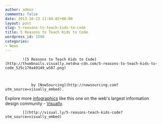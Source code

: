 ```yaml
---
author: admin
comments: false
date: 2013-10-23 11:04:02+00:00
layout: post
slug: 5-reasons-to-teach-kids-to-code
title: 5 Reasons to Teach Kids to Code
wordpress_id: 1598
categories:
- News
---
```



			![5 Reasons to Teach Kids to Code](http://thumbnails.visually.netdna-cdn.com/5-reasons-to-teach-kids-to-code_525c170a49149_w587.png)
			


				by [NowSourcing](http://nowsourcing.com?utm_source=visually_embed).   
Explore more [infographics](http://visual.ly) like this one on the web's largest information design community - [Visually](http://visual.ly).
			


			[](http://visual.ly/5-reasons-teach-kids-code?utm_source=visually_embed)
			
			
		
